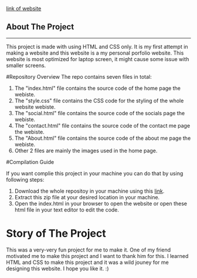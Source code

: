 [link of website](https://krishankant.netlify.app/) 

## About The Project
***

This project is made with using HTML and CSS only. It is my first attempt in making a website and this website is a my personal porfolio website. 
This website is most optimized for laptop screen, it might cause some issue with smaller screens.

#Repository Overview
The repo contains seven files in total:
1. The "index.html" file contains the source code of the home page the webiste.
2. The "style.css" file contains the CSS code for the styling of the whole website webiste.
3. The "social.html" file contains the source code of the socials page the webiste.
4. The "contact.html" file contains the source code of the contact me page the webiste.
5. The "About.html" file contains the source code of the about me page the webiste.
6. Other 2 files are mainly the images used in the home page.

#Compilation Guide

If you want complie this project in your machine you can do that by using following steps:
1. Download the whole repositoy in your machine using this [link](https://github.com/Krishan-Kant-11/My-fist-website-using-HTML-and-CSS/archive/refs/heads/master.zip).
2. Extract this zip file at your desired location in your machine.
3. Open the index.html in your browser to open the website or open these html file in your text editor to edit the code.

# Story of The Project
This was a very-very fun project for me to make it. One of my friend motivated me to make this project and I want to thank him for this. I learned HTML and CSS to make this project
and it was a wild jouney for me designing this website. I hope you like it. :)
